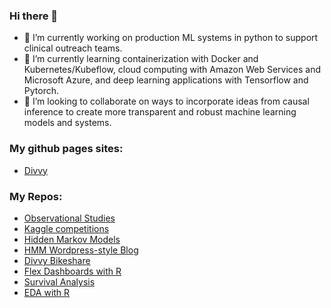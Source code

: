 ### Hi there 👋

- 🔭 I’m currently working on production ML systems in python to support clinical outreach teams.
- 🌱 I’m currently learning containerization with Docker and Kubernetes/Kubeflow, cloud computing with Amazon Web Services and Microsoft Azure, and deep learning applications with Tensorflow and Pytorch.
- 👯 I’m looking to collaborate on ways to incorporate ideas from causal inference to create more transparent and robust machine learning models and systems.


### My github pages sites:
- [Divvy](https://zacklarsen.github.io/flex_master/Divvy_dashboard.html)


### My Repos:
- [Observational Studies](https://github.com/ZackLarsen/Observational_studies)
- [Kaggle competitions](https://github.com/ZackLarsen/kaggle)
- [Hidden Markov Models](https://github.com/ZackLarsen/hmm)
- [HMM Wordpress-style Blog](https://zacklarsen.github.io/hmm/)
- [Divvy Bikeshare](https://zacklarsen.github.io/divvy/)
- [Flex Dashboards with R](https://zacklarsen.github.io/flex/)
- [Survival Analysis](https://github.com/ZackLarsen/survival)
- [EDA with R](https://github.com/ZackLarsen/EDA_R)

<!--
**ZackLarsen/ZackLarsen** is a ✨ _special_ ✨ repository because its `README.md` (this file) appears on your GitHub profile.

Here are some ideas to get you started:

- 🔭 I’m currently working on ...
- 🌱 I’m currently learning ...
- 👯 I’m looking to collaborate on ...
- 🤔 I’m looking for help with ...
- 💬 Ask me about ...
- 📫 How to reach me: ...
- 😄 Pronouns: ...
- ⚡ Fun fact: ...
-->
